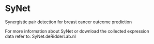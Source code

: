 # SyNet
Synergistic pair detection for breast cancer outcome prediction

For more information about SyNet or download the collected expression data refer to: SyNet.deRidderLab.nl
